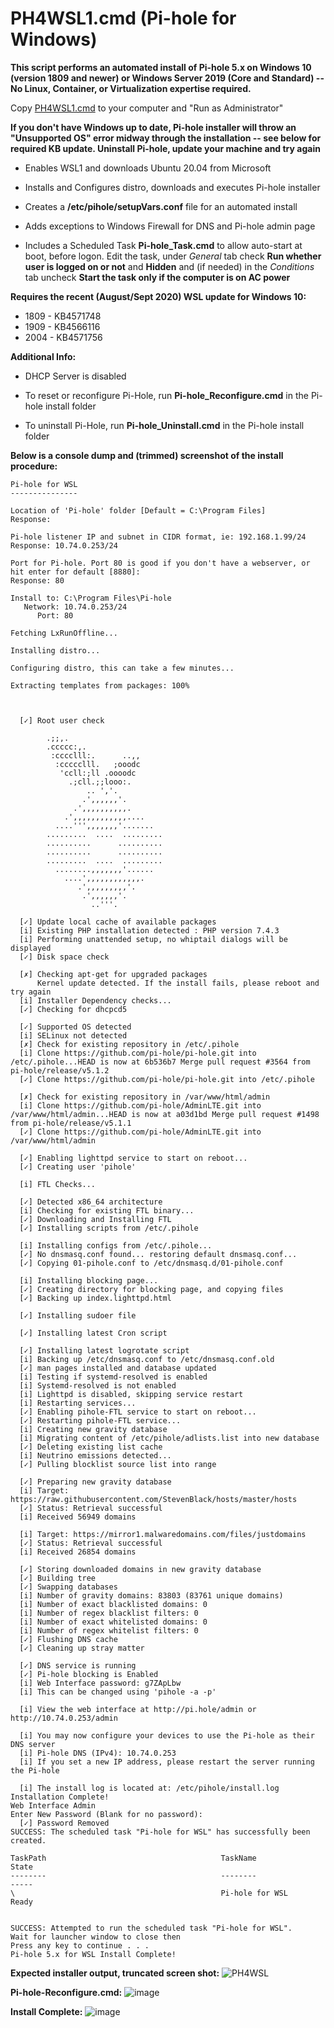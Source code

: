# PH4WSL1.cmd (Pi-hole for Windows)

**This script performs an automated install of Pi-hole 5.x on Windows 10 (version 1809 and newer) or Windows Server 2019 (Core and Standard) -- No Linux, Container, or Virtualization expertise required.**



Copy [PH4WSL1.cmd](https://github.com/DesktopECHO/Pi-Hole-for-WSL1/raw/master/PH4WSL1.cmd) to your computer and "Run as Administrator"

**If you don't have Windows up to date, Pi-hole installer will throw an "Unsupported OS" error midway through the installation -- see below for required KB update.  Uninstall Pi-hole, update your machine and try again**

* Enables WSL1 and downloads Ubuntu 20.04 from Microsoft 

* Installs and Configures distro, downloads and executes Pi-hole installer 

* Creates a  **/etc/pihole/setupVars.conf** file for an automated install 

* Adds exceptions to Windows Firewall for DNS and Pi-hole admin page

* Includes a Scheduled Task **Pi-hole_Task.cmd** to allow auto-start at boot, before logon.  Edit the task, under *General* tab check **Run whether user is logged on or not** and **Hidden** and (if needed) in the *Conditions* tab uncheck **Start the task only if the computer is on AC power**

**Requires the recent (August/Sept 2020) WSL update for Windows 10:**

* 1809 - KB4571748
* 1909 - KB4566116
* 2004 - KB4571756

**Additional Info:**

* DHCP Server is disabled

* To reset or reconfigure Pi-Hole, run **Pi-hole_Reconfigure.cmd** in the Pi-hole install folder

* To uninstall Pi-Hole, run **Pi-hole_Uninstall.cmd** in the Pi-hole install folder

**Below is a console dump and (trimmed) screenshot of the install procedure:**

```
Pi-hole for WSL
---------------

Location of 'Pi-hole' folder [Default = C:\Program Files]
Response:

Pi-hole listener IP and subnet in CIDR format, ie: 192.168.1.99/24
Response: 10.74.0.253/24

Port for Pi-hole. Port 80 is good if you don't have a webserver, or hit enter for default [8880]:
Response: 80

Install to: C:\Program Files\Pi-hole
   Network: 10.74.0.253/24
      Port: 80

Fetching LxRunOffline...

Installing distro...

Configuring distro, this can take a few minutes...

Extracting templates from packages: 100%



  [✓] Root user check

        .;;,.
        .ccccc:,.
         :cccclll:.      ..,,
          :ccccclll.   ;ooodc
           'ccll:;ll .oooodc
             .;cll.;;looo:.
                 .. ','.
                .',,,,,,'.
              .',,,,,,,,,,.
            .',,,,,,,,,,,,....
          ....''',,,,,,,'.......
        .........  ....  .........
        ..........      ..........
        ..........      ..........
        .........  ....  .........
          ........,,,,,,,'......
            ....',,,,,,,,,,,,.
               .',,,,,,,,,'.
                .',,,,,,'.
                  ..'''.

  [✓] Update local cache of available packages
  [i] Existing PHP installation detected : PHP version 7.4.3
  [i] Performing unattended setup, no whiptail dialogs will be displayed
  [✓] Disk space check

  [✗] Checking apt-get for upgraded packages
      Kernel update detected. If the install fails, please reboot and try again
  [i] Installer Dependency checks...
  [✓] Checking for dhcpcd5
 
  [✓] Supported OS detected
  [i] SELinux not detected
  [✗] Check for existing repository in /etc/.pihole
  [i] Clone https://github.com/pi-hole/pi-hole.git into /etc/.pihole...HEAD is now at 6b536b7 Merge pull request #3564 from pi-hole/release/v5.1.2
  [✓] Clone https://github.com/pi-hole/pi-hole.git into /etc/.pihole

  [✗] Check for existing repository in /var/www/html/admin
  [i] Clone https://github.com/pi-hole/AdminLTE.git into /var/www/html/admin...HEAD is now at a03d1bd Merge pull request #1498 from pi-hole/release/v5.1.1
  [✓] Clone https://github.com/pi-hole/AdminLTE.git into /var/www/html/admin

  [✓] Enabling lighttpd service to start on reboot...
  [✓] Creating user 'pihole'

  [i] FTL Checks...

  [✓] Detected x86_64 architecture
  [i] Checking for existing FTL binary...
  [✓] Downloading and Installing FTL
  [✓] Installing scripts from /etc/.pihole

  [i] Installing configs from /etc/.pihole...
  [✓] No dnsmasq.conf found... restoring default dnsmasq.conf...
  [✓] Copying 01-pihole.conf to /etc/dnsmasq.d/01-pihole.conf

  [i] Installing blocking page...
  [✓] Creating directory for blocking page, and copying files
  [✓] Backing up index.lighttpd.html

  [✓] Installing sudoer file

  [✓] Installing latest Cron script

  [✓] Installing latest logrotate script
  [i] Backing up /etc/dnsmasq.conf to /etc/dnsmasq.conf.old
  [✓] man pages installed and database updated
  [i] Testing if systemd-resolved is enabled
  [i] Systemd-resolved is not enabled
  [i] Lighttpd is disabled, skipping service restart
  [i] Restarting services...
  [✓] Enabling pihole-FTL service to start on reboot...
  [✓] Restarting pihole-FTL service...
  [i] Creating new gravity database
  [i] Migrating content of /etc/pihole/adlists.list into new database
  [✓] Deleting existing list cache
  [i] Neutrino emissions detected...
  [✓] Pulling blocklist source list into range

  [✓] Preparing new gravity database
  [i] Target: https://raw.githubusercontent.com/StevenBlack/hosts/master/hosts
  [✓] Status: Retrieval successful
  [i] Received 56949 domains

  [i] Target: https://mirror1.malwaredomains.com/files/justdomains
  [✓] Status: Retrieval successful
  [i] Received 26854 domains

  [✓] Storing downloaded domains in new gravity database
  [✓] Building tree
  [✓] Swapping databases
  [i] Number of gravity domains: 83803 (83761 unique domains)
  [i] Number of exact blacklisted domains: 0
  [i] Number of regex blacklist filters: 0
  [i] Number of exact whitelisted domains: 0
  [i] Number of regex whitelist filters: 0
  [✓] Flushing DNS cache
  [✓] Cleaning up stray matter

  [✓] DNS service is running
  [✓] Pi-hole blocking is Enabled
  [i] Web Interface password: g7ZApLbw
  [i] This can be changed using 'pihole -a -p'

  [i] View the web interface at http://pi.hole/admin or http://10.74.0.253/admin

  [i] You may now configure your devices to use the Pi-hole as their DNS server
  [i] Pi-hole DNS (IPv4): 10.74.0.253
  [i] If you set a new IP address, please restart the server running the Pi-hole

  [i] The install log is located at: /etc/pihole/install.log
Installation Complete!
Web Interface Admin
Enter New Password (Blank for no password):
  [✓] Password Removed
SUCCESS: The scheduled task "Pi-hole for WSL" has successfully been created.

TaskPath                                       TaskName                          State
--------                                       --------                          -----
\                                              Pi-hole for WSL                   Ready


SUCCESS: Attempted to run the scheduled task "Pi-hole for WSL".
Wait for launcher window to close then
Press any key to continue . . .
Pi-hole 5.x for WSL Install Complete!                  
```
**Expected installer output, truncated screen shot:**
![PH4WSL](https://user-images.githubusercontent.com/33142753/94637641-7b3b9700-02ae-11eb-9d5f-e84579cccbdc.png)

**Pi-hole-Reconfigure.cmd:**
![image](https://user-images.githubusercontent.com/33142753/94819292-76bdce00-03d5-11eb-96ae-452fe4631c99.png)

**Install Complete:**
![image](https://user-images.githubusercontent.com/33142753/96044423-c75a1000-0e46-11eb-8140-998a7f3ae2dc.png)


